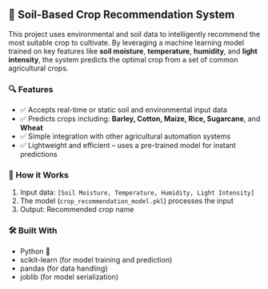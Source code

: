 ## 🌱 Soil-Based Crop Recommendation System

This project uses environmental and soil data to intelligently recommend the most suitable crop to cultivate. By leveraging a machine learning model trained on key features like **soil moisture**, **temperature**, **humidity**, and **light intensity**, the system predicts the optimal crop from a set of common agricultural crops.

### 🔍 Features
- ✅ Accepts real-time or static soil and environmental input data
- ✅ Predicts crops including: **Barley, Cotton, Maize, Rice, Sugarcane**, and **Wheat**
- ✅ Simple integration with other agricultural automation systems
- ✅ Lightweight and efficient – uses a pre-trained model for instant predictions

### 🧠 How it Works
1. Input data: `[Soil Moisture, Temperature, Humidity, Light Intensity]`
2. The model (`crop_recommendation_model.pkl`) processes the input
3. Output: Recommended crop name

### 🛠️ Built With
- Python 🐍
- scikit-learn (for model training and prediction)
- pandas (for data handling)
- joblib (for model serialization)

